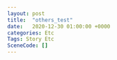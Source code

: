 ```yaml
---
layout: post
title:  "others_test"
date:   2020-12-30 01:00:00 +0000
categories: Etc
Tags: Story Etc
SceneCode: []
---
```

